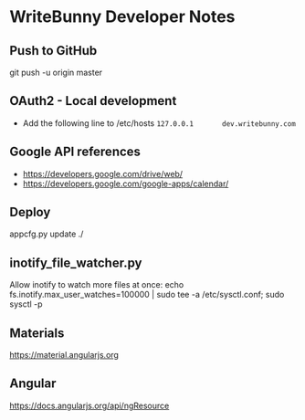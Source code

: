 # WriteBunny Developer Notes

## Push to GitHub
git push -u origin master

## OAuth2 - Local development
* Add the following line to /etc/hosts
    `127.0.0.1       dev.writebunny.com`

## Google API references
* https://developers.google.com/drive/web/
* https://developers.google.com/google-apps/calendar/

## Deploy
appcfg.py update ./

## inotify_file_watcher.py
Allow inotify to watch more files at once:
echo fs.inotify.max_user_watches=100000 | sudo tee -a /etc/sysctl.conf; sudo sysctl -p


## Materials
https://material.angularjs.org

## Angular
https://docs.angularjs.org/api/ngResource

